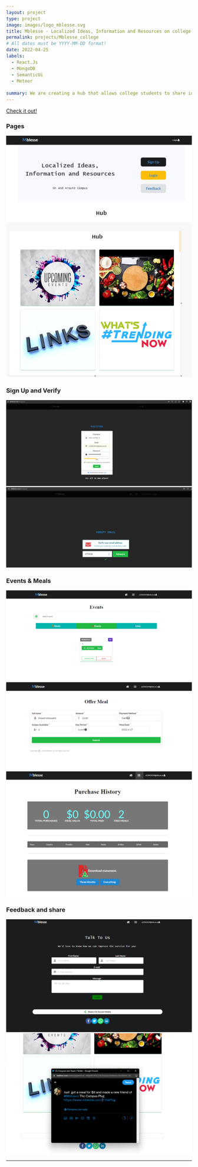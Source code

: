 ```yaml
---
layout: project
type: project
image: images/logo_mblesse.svg
title: Mblesse - Localized Ideas, Information and Resources on college campuses
permalink: projects/Mblesse_college
# All dates must be YYYY-MM-DD format!
date: 2022-04-25
labels:
  - React.Js
  - MongoDB
  - SemanticUi
  - Meteor

summary: We are creating a hub that allows college students to share ideas, event information and resources such as extra food, books with fellow students in their college. The problem we are solving is that information about college living is either scattered all over the internet, or clustered within cliques and is hard to find per college.
---
```


[<i class="large chrome icon"></i>Check it out!](https://mblesse.com)<br>

### Pages

<img class="ui image" src="../images/landing.png">

<img class="ui image" src="../images/hub.png">


### Sign Up and Verify

<img class="ui image" src="../images/signup.png">

<img class="ui image" src="../images/verify_email.png">

### Events & Meals

<img class="ui image" src="../images/Events.png">

<img class="ui image" src="../images/offer_meal.png">

<img class="ui image" src="../images/Purchase_history.png">


### Feedback and share

<img class="ui image" src="../images/feedback.png">
<img class="ui image" src="../images/Share_meals.png">

-----
